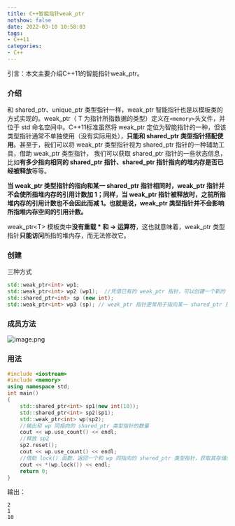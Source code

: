 ```yaml
---
title: C++智能指针weak_ptr
notshow: false
date: 2022-03-10 10:58:03
tags:
- C++11
categories:
- C++
---
```


引言：本文主要介绍C++11的智能指针weak_ptr。

<!--more-->

### 介绍

和 shared_ptr、unique_ptr 类型指针一样，weak_ptr 智能指针也是以模板类的方式实现的。weak_ptr<T>（ T 为指针所指数据的类型）定义在`<memory>`头文件，并位于 std 命名空间中。C++11标准虽然将 weak_ptr 定位为智能指针的一种，但该类型指针通常不单独使用（没有实际用处），**只能和 shared_ptr 类型指针搭配使用**。甚至于，我们可以将 weak_ptr 类型指针视为 shared_ptr 指针的一种辅助工具，借助 weak_ptr 类型指针， 我们可以获取 shared_ptr 指针的一些状态信息，比如**有多少指向相同的 shared_ptr 指针、shared_ptr 指针指向的堆内存是否已经被释放**等等。

**当 weak_ptr 类型指针的指向和某一 shared_ptr 指针相同时，weak_ptr 指针并不会使所指堆内存的引用计数加 1；同样，当 weak_ptr 指针被释放时，之前所指堆内存的引用计数也不会因此而减 1。也就是说，weak_ptr 类型指针并不会影响所指堆内存空间的引用计数。**

weak_ptr\<T> 模板类中**没有重载 * 和 -> 运算符**，这也就意味着，weak_ptr 类型指针**只能访问**所指的堆内存，而无法修改它。

### 创建

三种方式

```c++
std::weak_ptr<int> wp1;
std::weak_ptr<int> wp2 (wp1);  //凭借已有的 weak_ptr 指针，可以创建一个新的 weak_ptr 指针
std::shared_ptr<int> sp (new int);
std::weak_ptr<int> wp3 (sp); // weak_ptr 指针更常用于指向某一 shared_ptr 指针拥有的堆内存，因为在构建 weak_ptr 指针对象时，可以利用已有的 shared_ptr 指针为其初始化
```

### 成员方法

![image.png](https://s2.loli.net/2022/03/10/qoOWVLPHs7udBgy.png)

### 用法

```C++
#include <iostream>
#include <memory>
using namespace std;
int main()
{
    std::shared_ptr<int> sp1(new int(10));
    std::shared_ptr<int> sp2(sp1);
    std::weak_ptr<int> wp(sp2);
    //输出和 wp 同指向的 shared_ptr 类型指针的数量
    cout << wp.use_count() << endl;
    //释放 sp2
    sp2.reset();
    cout << wp.use_count() << endl;
    //借助 lock() 函数，返回一个和 wp 同指向的 shared_ptr 类型指针，获取其存储的数据
    cout << *(wp.lock()) << endl;
    return 0;
}
```

输出：

```
2
1
10
```

